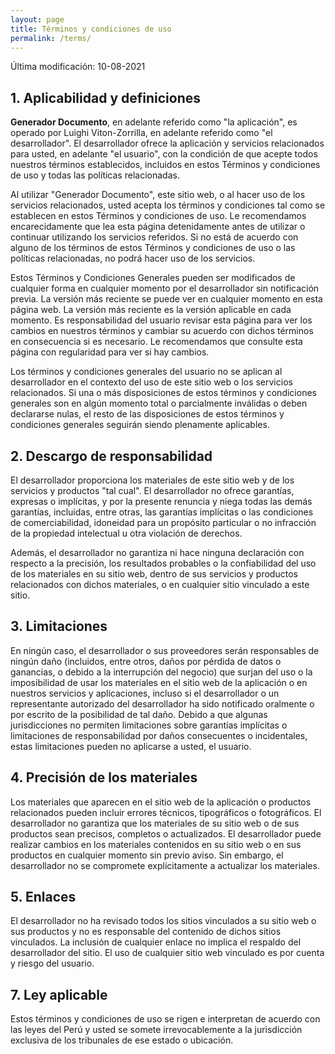 ```yaml
---
layout: page
title: Términos y condiciones de uso
permalink: /terms/
---
```



Última modificación: 10-08-2021
 
## 1. Aplicabilidad y definiciones

**Generador Documento**, en adelante referido como "la aplicación", es operado por Luighi Viton-Zorrilla, en adelante referido como "el desarrollador". El desarrollador ofrece la aplicación y servicios relacionados para usted, en adelante "el usuario", con la condición de que acepte todos nuestros términos establecidos, incluidos en estos Términos y condiciones de uso y todas las políticas relacionadas. 

Al utilizar "Generador Documento", este sitio web, o al hacer uso de los servicios relacionados, usted acepta los términos y condiciones tal como se establecen en estos Términos y condiciones de uso. Le recomendamos encarecidamente que lea esta página detenidamente antes de utilizar o continuar utilizando los servicios referidos. Si no está de acuerdo con alguno de los términos de estos Términos y condiciones de uso o las políticas relacionadas, no podrá hacer uso de los servicios.

Estos Términos y Condiciones Generales pueden ser modificados de cualquier forma en cualquier momento por el desarrollador sin notificación previa. La versión más reciente se puede ver en cualquier momento en esta página web. La versión más reciente es la versión aplicable en cada momento. Es responsabilidad del usuario revisar esta página para ver los cambios en nuestros términos y cambiar su acuerdo con dichos términos en consecuencia si es necesario. Le recomendamos que consulte esta página con regularidad para ver si hay cambios.

Los términos y condiciones generales del usuario no se aplican al desarrollador en el contexto del uso de este sitio web o los servicios relacionados. Si una o más disposiciones de estos términos y condiciones generales son en algún momento total o parcialmente inválidas o deben declararse nulas, el resto de las disposiciones de estos términos y condiciones generales seguirán siendo plenamente aplicables.

 
## 2. Descargo de responsabilidad
El desarrollador proporciona los materiales de este sitio web y de los servicios y productos "tal cual". El desarrollador no ofrece garantías, expresas o implícitas, y por la presente renuncia y niega todas las demás garantías, incluidas, entre otras, las garantías implícitas o las condiciones de comerciabilidad, idoneidad para un propósito particular o no infracción de la propiedad intelectual u otra violación de derechos.

Además, el desarrollador no garantiza ni hace ninguna declaración con respecto a la precisión, los resultados probables o la confiabilidad del uso de los materiales en su sitio web, dentro de sus servicios y productos relacionados con dichos materiales, o en cualquier sitio vinculado a este sitio.
 
## 3. Limitaciones
En ningún caso, el desarrollador o sus proveedores serán responsables de ningún daño (incluidos, entre otros, daños por pérdida de datos o ganancias, o debido a la interrupción del negocio) que surjan del uso o la imposibilidad de usar los materiales en el sitio web de la aplicación o en nuestros servicios y aplicaciones, incluso si el desarrollador o un representante autorizado del desarrollador ha sido notificado oralmente o por escrito de la posibilidad de tal daño. Debido a que algunas jurisdicciones no permiten limitaciones sobre garantías implícitas o limitaciones de responsabilidad por daños consecuentes o incidentales, estas limitaciones pueden no aplicarse a usted, el usuario.

 
## 4. Precisión de los materiales
Los materiales que aparecen en el sitio web de la aplicación o productos relacionados pueden incluir errores técnicos, tipográficos o fotográficos. El desarrollador no garantiza que los materiales de su sitio web o de sus productos sean precisos, completos o actualizados. El desarrollador puede realizar cambios en los materiales contenidos en su sitio web o en sus productos en cualquier momento sin previo aviso. Sin embargo, el desarrollador no se compromete explícitamente a actualizar los materiales.

 
## 5. Enlaces
El desarrollador no ha revisado todos los sitios vinculados a su sitio web o sus productos y no es responsable del contenido de dichos sitios vinculados. La inclusión de cualquier enlace no implica el respaldo del desarrollador del sitio. El uso de cualquier sitio web vinculado es por cuenta y riesgo del usuario.

 
## 7. Ley aplicable
Estos términos y condiciones de uso se rigen e interpretan de acuerdo con las leyes del Perú y usted se somete irrevocablemente a la jurisdicción exclusiva de los tribunales de ese estado o ubicación.
